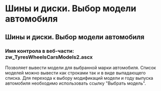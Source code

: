 ﻿---
description: 2.4.7
---
# Шины и диски. Выбор модели автомобиля
## Шины и диски. Выбор модели автомобиля
### Имя контрола в веб-части: zw_TyresWheelsCarsModels2.ascx
Позволяет вывести модели для выбранной марки автомобиля. 
Список моделей можно вывести как строками так и в виде выпадающего списка.
Для перехода к выбору модификаций модели и году выпуска автомобиля необходимо использовать ссылку "Выбрать модель".

